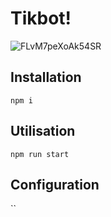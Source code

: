 # Tikbot!
![FLvM7peXoAk54SR](https://user-images.githubusercontent.com/48517965/157439601-d84ab2f4-ea47-47c2-8786-382103677a4e.jpg)


## Installation
`npm i`

## Utilisation
`npm run start`

## Configuration

``
